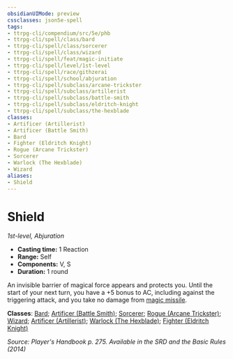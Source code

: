 ```yaml
---
obsidianUIMode: preview
cssclasses: json5e-spell
tags:
- ttrpg-cli/compendium/src/5e/phb
- ttrpg-cli/spell/class/bard
- ttrpg-cli/spell/class/sorcerer
- ttrpg-cli/spell/class/wizard
- ttrpg-cli/spell/feat/magic-initiate
- ttrpg-cli/spell/level/1st-level
- ttrpg-cli/spell/race/githzerai
- ttrpg-cli/spell/school/abjuration
- ttrpg-cli/spell/subclass/arcane-trickster
- ttrpg-cli/spell/subclass/artillerist
- ttrpg-cli/spell/subclass/battle-smith
- ttrpg-cli/spell/subclass/eldritch-knight
- ttrpg-cli/spell/subclass/the-hexblade
classes:
- Artificer (Artillerist)
- Artificer (Battle Smith)
- Bard
- Fighter (Eldritch Knight)
- Rogue (Arcane Trickster)
- Sorcerer
- Warlock (The Hexblade)
- Wizard
aliases:
- Shield
---
```

# Shield
*1st-level, Abjuration*  


- **Casting time:** 1 Reaction
- **Range:** Self
- **Components:** V, S
- **Duration:** 1 round

An invisible barrier of magical force appears and protects you. Until the start of your next turn, you have a +5 bonus to AC, including against the triggering attack, and you take no damage from [magic missile](/3-Mechanics/CLI/Compendium/spells/magic-missile.md).

**Classes**: [Bard](/3-Mechanics/CLI/Compendium/lists/list-spells-classes-bard.md); [Artificer (Battle Smith)](/3-Mechanics/CLI/Compendium/lists/list-spells-classes-battle-smith-tce.md "subclass=TCE;class=TCE"); [Sorcerer](/3-Mechanics/CLI/Compendium/lists/list-spells-classes-sorcerer.md); [Rogue (Arcane Trickster)](/3-Mechanics/CLI/Compendium/lists/list-spells-classes-arcane-trickster.md); [Wizard](/3-Mechanics/CLI/Compendium/lists/list-spells-classes-wizard.md); [Artificer (Artillerist)](/3-Mechanics/CLI/Compendium/lists/list-spells-classes-artillerist-tce.md "subclass=TCE;class=TCE"); [Warlock (The Hexblade)](/3-Mechanics/CLI/Compendium/lists/list-spells-classes-the-hexblade-xge.md "subclass=XGE"); [Fighter (Eldritch Knight)](/3-Mechanics/CLI/Compendium/lists/list-spells-classes-eldritch-knight.md)

*Source: Player's Handbook p. 275. Available in the <span title='Systems Reference Document (5.1)'>SRD</span> and the Basic Rules (2014)*